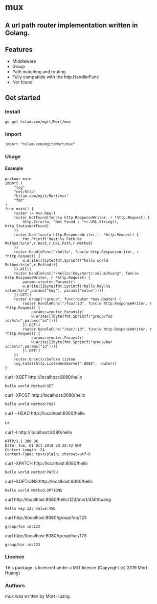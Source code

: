 # mux
## A url path router implementation written in Golang.

## Features

* Middleware
* Group
* Path matching and routing
* Fully compatible with the http.HandlerFunc
* Not found

## Get started

### Install
```
go get hslam.com/mgit/Mort/mux
```
### Import
```
import "hslam.com/mgit/Mort/mux"
```
### Usage
#### Example
```
package main
import (
	"log"
	"net/http"
	"hslam.com/mgit/Mort/mux"
	"fmt"
)
func main() {
	router := mux.New()
	router.NotFound(func(w http.ResponseWriter, r *http.Request) {
		http.Error(w, "Not Found : "+r.URL.String(), http.StatusNotFound)
	})
	router.Use(func(w http.ResponseWriter, r *http.Request) {
		fmt.Printf("Host:%s Path:%s Method:%s\n",r.Host,r.URL.Path,r.Method)
	})
	router.HandleFunc("/hello", func(w http.ResponseWriter, r *http.Request) {
		w.Write([]byte(fmt.Sprintf("hello world Method:%s\n",r.Method)))
	}).All()
	router.HandleFunc("/hello/:key/mort/:value/huang", func(w http.ResponseWriter, r *http.Request) {
		params:=router.Params(r)
		w.Write([]byte(fmt.Sprintf("hello key:%s value:%s\n",params["key"], params["value"])))
	}).GET()
	router.Group("/group", func(router *mux.Router) {
		router.HandleFunc("/foo/:id", func(w http.ResponseWriter, r *http.Request) {
			params:=router.Params(r)
			w.Write([]byte(fmt.Sprintf("group/foo id:%s\n",params["id"])))
		}).GET()
		router.HandleFunc("/bar/:id", func(w http.ResponseWriter, r *http.Request) {
			params:=router.Params(r)
			w.Write([]byte(fmt.Sprintf("group/bar id:%s\n",params["id"])))
		}).GET()
	})
	router.Once()//before listen
	log.Fatal(http.ListenAndServe(":8080", router))
}
```

curl -XGET http://localhost:8080/hello
```
hello world Method:GET
```

curl -XPOST http://localhost:8080/hello
```
hello world Method:POST
```

curl --HEAD http://localhost:8080/hello

or

curl -I http://localhost:8080/hello
```
HTTP/1.1 200 OK
Date: Tue, 01 Oct 2019 20:28:42 GMT
Content-Length: 24
Content-Type: text/plain; charset=utf-8
```

curl -XPATCH http://localhost:8080/hello
```
hello world Method:PATCH
```

curl -XOPTIONS http://localhost:8080/hello
```
hello world Method:OPTIONS
```

curl http://localhost:8080/hello/123/mort/456/huang
```
hello key:123 value:456
```
curl http://localhost:8080/group/foo/123
```
group/foo id:123
```
curl http://localhost:8080/group/bar/123
```
group/bar id:123
```

### Licence
This package is licenced under a MIT licence (Copyright (c) 2019 Mort Huang)


### Authors
mux was written by Mort Huang.


